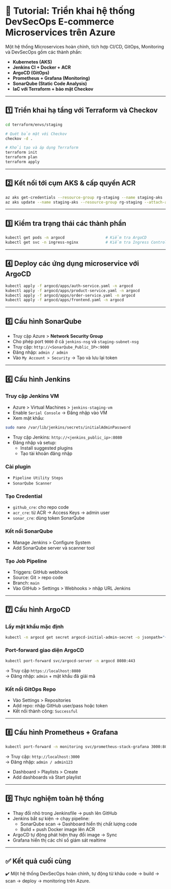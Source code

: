 # 🧪 Tutorial: Triển khai hệ thống DevSecOps E-commerce Microservices trên Azure

Một hệ thống Microservices hoàn chỉnh, tích hợp CI/CD, GitOps, Monitoring và DevSecOps gồm các thành phần:

- **Kubernetes (AKS)**
- **Jenkins CI + Docker + ACR**
- **ArgoCD (GitOps)**
- **Prometheus + Grafana (Monitoring)**
- **SonarQube (Static Code Analysis)**
- **IaC với Terraform + bảo mật Checkov**

---

## 1️⃣ Triển khai hạ tầng với Terraform và Checkov

```bash
cd terraform/envs/staging

# Quét bảo mật với Checkov
checkov -d .

# Khởi tạo và áp dụng Terraform
terraform init
terraform plan
terraform apply
```

---

## 2️⃣ Kết nối tới cụm AKS & cấp quyền ACR

```bash
az aks get-credentials --resource-group rg-staging --name staging-aks
az aks update --name staging-aks --resource-group rg-staging --attach-acr stagingacr1234
```

---

## 3️⃣ Kiểm tra trạng thái các thành phần

```bash
kubectl get pods -n argocd                  # Kiểm tra ArgoCD
kubectl get svc -n ingress-nginx            # Kiểm tra Ingress Controller
```

---

## 4️⃣ Deploy các ứng dụng microservice với ArgoCD

```bash
kubectl apply -f argocd/apps/auth-service.yaml -n argocd
kubectl apply -f argocd/apps/product-service.yaml -n argocd
kubectl apply -f argocd/apps/order-service.yaml -n argocd
kubectl apply -f argocd/apps/frontend.yaml -n argocd
```

---

## 5️⃣ Cấu hình SonarQube

- Truy cập Azure > **Network Security Group**
- Cho phép port `9000` ở cả `jenkins-nsg` và `staging-subnet-nsg`
- Truy cập: `http://<SonarQube_Public_IP>:9000`
- Đăng nhập: `admin / admin`
- Vào `My Account > Security` → Tạo và lưu lại token

---

## 6️⃣ Cấu hình Jenkins

### Truy cập Jenkins VM

- Azure > Virtual Machines > `jenkins-staging-vm`
- Enable `Serial Console` → Đăng nhập vào VM
- Xem mật khẩu:
```bash
sudo nano /var/lib/jenkins/secrets/initialAdminPassword
```

- Truy cập Jenkins: `http://<jenkins_public_ip>:8080`
- Đăng nhập và setup:
  - Install suggested plugins
  - Tạo tài khoản đăng nhập

### Cài plugin

- `Pipeline Utility Steps`
- `SonarQube Scanner`

### Tạo Credential

- `github_cre`: cho repo code
- `acr_cre`: từ ACR → Access Keys → admin user
- `sonar_cre`: dùng token SonarQube

### Kết nối SonarQube

- Manage Jenkins > Configure System
- Add SonarQube server và scanner tool

### Tạo Job Pipeline

- Triggers: GitHub webhook
- Source: Git > repo code
- Branch: `main`
- Vào GitHub > Settings > Webhooks > nhập URL Jenkins

---

## 7️⃣ Cấu hình ArgoCD

### Lấy mật khẩu mặc định

```bash
kubectl -n argocd get secret argocd-initial-admin-secret -o jsonpath="{.data.password}" | base64 -d
```

### Port-forward giao diện ArgoCD

```bash
kubectl port-forward svc/argocd-server -n argocd 8080:443
```

→ Truy cập `https://localhost:8080`  
→ Đăng nhập: `admin` + mật khẩu đã giải mã

### Kết nối GitOps Repo

- Vào Settings > Repositories
- Add repo: nhập GitHub user/pass hoặc token
- Kết nối thành công: `Successful`

---

## 8️⃣ Cấu hình Prometheus + Grafana

```bash
kubectl port-forward -n monitoring svc/prometheus-stack-grafana 3000:80
```

→ Truy cập: `http://localhost:3000`  
→ Đăng nhập: `admin / admin123`

- Dashboard > Playlists > Create
- Add dashboards và Start playlist

---

## 9️⃣ Thực nghiệm toàn hệ thống

- Thay đổi nhỏ trong Jenkinsfile → push lên GitHub
- Jenkins bắt sự kiện → chạy pipeline:
  - SonarQube scan → Dashboard hiển thị chất lượng code
  - Build + push Docker image lên ACR
- ArgoCD tự động phát hiện thay đổi image → Sync
- Grafana hiển thị các chỉ số giám sát realtime

---

## ✅ Kết quả cuối cùng

✔️ Một hệ thống DevSecOps hoàn chỉnh, tự động từ khâu code → build → scan → deploy → monitoring trên Azure.
